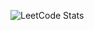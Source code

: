 ![LeetCode Stats](https://leetcard.jacoblin.cool/lovep1730?theme=light&font=Patrick%20Hand%20SC&ext=heatmap)
###

###
